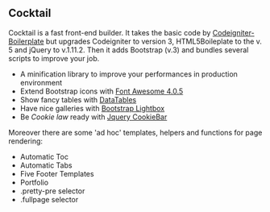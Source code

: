## Cocktail
 
 Cocktail is a fast front-end builder. It takes the basic code by [Codeigniter-Boilerplate](http://ariok.github.io/codeigniter-boilerplate/) but upgrades Codeigniter to version 3, HTML5Boileplate to the v. 5 and jQuery to v.1.11.2\. Then it adds Bootstrap (v.3) and bundles several scripts to improve your job.

*	A minification library to improve your performances in production environment
*   Extend Bootstrap icons with [Font Awesome 4.0.5](https://fortawesome.github.io/Font-Awesome/)
*   Show fancy tables with [DataTables](https://datatables.net/)
*   Have nice galleries with [Bootstrap Lightbox](http://ashleydw.github.io/lightbox/)
*   Be _Cookie law_ ready with [Jquery CookieBar](http://www.primebox.co.uk/projects/jquery-cookiebar/)

Moreover there are some 'ad hoc' templates, helpers and functions for page rendering:

*   Automatic Toc
*	Automatic Tabs
*	Five Footer Templates
*   Portfolio
*   .pretty-pre selector
*   .fullpage selector
